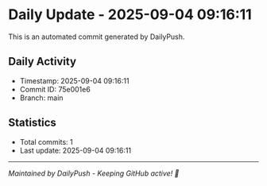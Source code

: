 # Daily Update - 2025-09-04 09:16:11

This is an automated commit generated by DailyPush.

## Daily Activity
- Timestamp: 2025-09-04 09:16:11
- Commit ID: 75e001e6
- Branch: main

## Statistics
- Total commits: 1
- Last update: 2025-09-04 09:16:11

---
*Maintained by DailyPush - Keeping GitHub active! 🚀*
